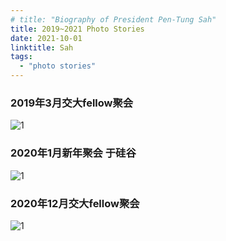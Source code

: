 ```yaml
---
# title: "Biography of President Pen-Tung Sah"
title: 2019~2021 Photo Stories
date: 2021-10-01
linktitle: Sah
tags:
  - "photo stories"
---
```


### 2019年3月交大fellow聚会

![1](/img/photostory/32.jpg)

### 2020年1月新年聚会 于硅谷

![1](/img/photostory/33.jpg)

### 2020年12月交大fellow聚会

![1](/img/photostory/34.jpg)
